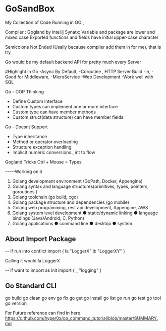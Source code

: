 # GoSandBox

My Collection of Code Running in GO ,

Compiler : Gogland by intellij
Synatx: Variable and package are lower and mixed case
        Exported functions and fields have initial upper-case character

Semicolons Not Ended (Usally because compiler add them in for me), that is try

Go would be my default backend API for pretty much every Server

#Highlight in Go
-Async By Default,
-Coroutine , HTTP Server Build -in,
-Good for Middleware,
-MicroService
-Web Development
-Work well with SQL

Go - OOP Thinking
- Define Custom Interface
- Custom types can implement one or more interface
- Custom type can have member methods
- Custom struct(data structure) can have member fields

Go - Doesnt Support
- Type inheritance
- Method or operator overloading
- Structure exception handling
- Implicit numeric conversions , int to flow

Gogland Tricks
Ctrl + Mouse  = Types


-----Working on it

1.	Golang development environment (GoPath, Docker, Appengine)
2.	Golang syntax and language structures(primitives, types, pointers, goroutines )
3.	Golang toolchain (go build, cgo)
4.	Golang package structure and dependencies (go mobile)
5.	Golang web programming, rest api development, Appengine, AWS
6.	Golang system level development
●	static/dynamic linking
●	language bindings (Java/Android, C, Python)
7.	Golang applications
●	command line
●	desktop
●	system

## About Import Package

-- If run into conflict
import {
 la "LoggerX"
 lb "LoggerXY"
}

Calling it would la.LoggerX

-- if want to import as init
import {
 _ "logging"
}

## Go Standard CLI
go build
go clean
go env
go fix
go get
go install
go list
go run
go test
go tool
go version

For Future reference can find in here
https://github.com/hyper0x/go_command_tutorial/blob/master/SUMMARY.md